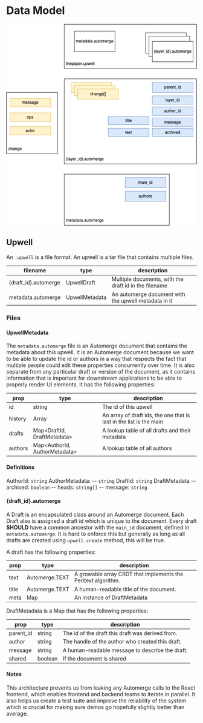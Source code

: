 # Data Model

![upwell](upwell-v0.drawio.png)

## Upwell

An `.upwell` is a file format. An upwell is a tar file that contains multiple files.

| filename             | type           | description                                           |
| -------------------- | -------------- | ----------------------------------------------------- |
| {draft_id}.automerge | UpwellDraft    | Multiple documents, with the draft id in the filename |
| metadata.automerge   | UpwellMetadata | An automerge document with the upwell metadata in it  |

### Files

#### UpwellMetadata

The `metadata.automerge` file is an Automerge document that contains the metadata about this upwell. It is an Automerge document because we want to be able to update the id or authors in a way that respects the fact that multiple people could edit these properties concurrently over time. It is also separate from any particular draft or version of the document, as it contains information that is important for downstream applications to be able to properly render UI elements. It has the following properties:

| prop    | type                          | description                                                         |
| ------- | ----------------------------- | ------------------------------------------------------------------- |
| id      | string                        | The id of this upwell                                               |
| history | Array<DraftId>                | An array of draft ids, the one that is last in the list is the main |
| drafts  | Map<DraftId, DraftMetadata>   | A lookup table of all drafts and their metadata                     |
| authors | Map<AuthorId, AuthorMetadata> | A lookup table of all authors                                       |

#### Definitions

AuthorId: `string`
AuthorMetadata:
-- `string`
DraftId: `string`
DraftMetadata
-- archived: `boolean`
-- heads: `string[]`
-- message: `string`

#### {draft_id}.automerge

A Draft is an encapsulated class around an Automerge document. Each Draft also is assigned a draft id which is unique to the document. Every draft **SHOULD** have a common ancestor with the `main_id` document, defined in `metadata.automerge`. It is hard to enforce this but generally as long as all drafts are created using `upwell.create` method, this will be true.

A draft has the following properties:

| prop  | type           | description                                                   |
| ----- | -------------- | ------------------------------------------------------------- |
| text  | Automerge.TEXT | A growable array CRDT that implements the Peritext algorithm. |
| title | Automerge.TEXT | A human-readable title of the document.                       |
| meta  | Map            | An instance of DraftMetadata                                  |

DraftMetadata is a Map that has the following properties:

| prop      | type    | description                                      |
| --------- | ------- | ------------------------------------------------ |
| parent_id | string  | The id of the draft this draft was derived from. |
| author    | string  | The handle of the author who created this draft. |
| message   | string  | A human-readable message to describe the draft.  |
| shared    | boolean | If the document is shared                        |

#### Notes

This architecture prevents us from leaking any Automerge calls to the React frontend, which enables frontend and backend teams to iterate in parallel. It also helps us create a test suite and improve the reliability of the system which is crucial for making sure demos go hopefully slightly better than average.
